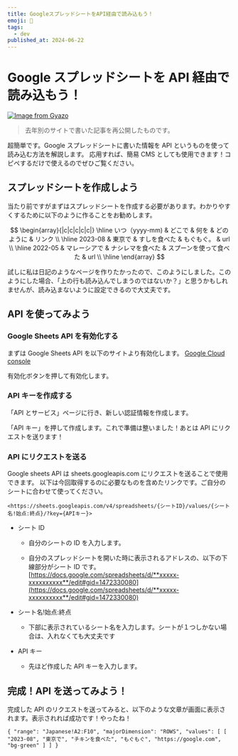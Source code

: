 ```yaml
---
title: GoogleスプレッドシートをAPI経由で読み込もう！
emoji: 🤖
tags:
  - dev
published_at: 2024-06-22
---
```


# Google スプレッドシートを API 経由で読み込もう！

[![Image from Gyazo](https://i.gyazo.com/6a095cc268da576355197126bde0b519.png)](https://gyazo.com/6a095cc268da576355197126bde0b519)

> 去年別のサイトで書いた記事を再公開したものです。

超簡単です。Google スプレッドシートに書いた情報を API というものを使って読み込む方法を解説します。
応用すれば、簡易 CMS としても使用できます！コピペするだけで使えるのでぜひご覧ください。

## スプレッドシートを作成しよう

当たり前ですがまずはスプレッドシートを作成する必要があります。わかりやすくするために以下のように作ることをお勧めします。

$$
\begin{array}{|c|c|c|c|c|} \hline
いつ（yyyy-mm) & どこで & 何を & どのように & リンク \\ \hline
2023-08 & 東京で & すしを食べた & もぐもぐ。 & url \\ \hline
2022-05 & マレーシアで & ナシレマを食べた & スプーンを使って食べた & url \\ \hline
\end{array}
$$

試しに私は日記のようなページを作りたかったので、このようにしました。このようにした場合、「上の行も読み込んでしまうのではないか？」と思うかもしれませんが、読み込まないように設定できるので大丈夫です。

## API を使ってみよう

### Google Sheets API を有効化する

まずは Google Sheets API を以下のサイトより有効化します。
[Google Cloud console](https://console.cloud.google.com/apis/library/sheets.googleapis.com)

有効化ボタンを押して有効化します。

### API キーを作成する

「API とサービス」ページに行き、新しい認証情報を作成します。

「API キー」を押して作成します。これで準備は整いました！あとは API にリクエストを送ります！

### API にリクエストを送る

Google sheets API は sheets.googleapis.com にリクエストを送ることで使用できます。
以下は今回取得するのに必要なものを含めたリンクです。ご自分のシートに合わせて使ってください。

```
<https://sheets.googleapis.com/v4/spreadsheets/{シートID}/values/{シート名!始点:終点}/?key={APIキー}>
```

- シート ID

  - 自分のシートの ID を入力します。

  - 自分のスプレッドシートを開いた時に表示されるアドレスの、以下の下線部分がシート ID です。 [https://docs.google.com/spreadsheets/d/**xxxxx-xxxxxxxxxx**/edit#gid=1472330080](https://docs.google.com/spreadsheets/d/**xxxxx-xxxxxxxxxx**/edit#gid=1472330080)

- シート名!始点:終点

  - 下部に表示されているシート名を入力します。シートが１つしかない場合は、入れなくても大丈夫です

- API キー

  - 先ほど作成した API キーを入力します。

## 完成！API を送ってみよう！

完成した API のリクエストを送ってみると、以下のような文章が画面に表示されます。表示されれば成功です！やったね！

```
{ "range": "Japanese!A2:F10", "majorDimension": "ROWS", "values": [ [ "2023-08", "東京で", "チキンを食べた", "もぐもぐ", "https://google.com", "bg-green" ] ] }
```
